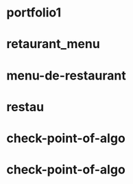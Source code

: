 # portfolio1
# retaurant_menu
# menu-de-restaurant
# restau
# check-point-of-algo
# check-point-of-algo
